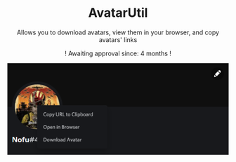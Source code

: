   <h1 align="center">AvatarUtil</h1>
  <p align="center">Allows you to download avatars, view them in your browser, and copy avatars' links</p>
  <p align="center">! Awaiting approval since: 4 months !</p>
<p align="center">
  <img src="https://raw.githubusercontent.com/Zedruc/BetterDCStuff/main/AvatarUtil/_assets/preview.png">
</p>